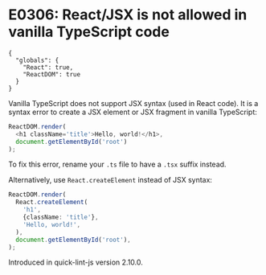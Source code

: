 # E0306: React/JSX is not allowed in vanilla TypeScript code

```config-for-examples
{
  "globals": {
    "React": true,
    "ReactDOM": true
  }
}
```

Vanilla TypeScript does not support JSX syntax (used in React code). It is a
syntax error to create a JSX element or JSX fragment in vanilla TypeScript:

```typescript
ReactDOM.render(
  <h1 className='title'>Hello, world!</h1>,
  document.getElementById('root')
);
```

To fix this error, rename your `.ts` file to have a `.tsx` suffix instead.

Alternatively, use `React.createElement` instead of JSX syntax:

```typescript
ReactDOM.render(
  React.createElement(
    'h1',
    {className: 'title'},
    'Hello, world!',
  ),
  document.getElementById('root'),
);
```

Introduced in quick-lint-js version 2.10.0.
